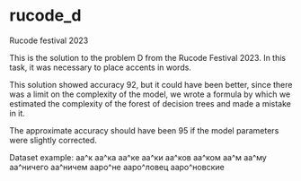# rucode_d
Rucode festival 2023

This is the solution to the problem D from the Rucode Festival 2023. In this task, it was necessary to place accents in words.

This solution showed accuracy 92, but it could have been better, since there was a limit on the complexity of the model, we wrote a formula by which we estimated the complexity of the forest of decision trees and made a mistake in it. 

The approximate accuracy should have been 95 if the model parameters were slightly corrected.

Dataset example:
аа^к
аа^ка
аа^ке
аа^ки
аа^ков
аа^ком
аа^м
аа^му
аа^ничего
аа^ничем
ааро^не
ааро^ловец
ааро^новские
